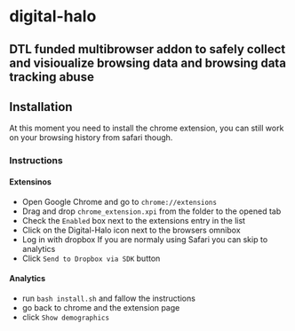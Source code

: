 # digital-halo

## DTL funded multibrowser addon to safely collect and visioualize browsing data and browsing data tracking abuse

## Installation

At this moment you need to install the chrome extension, you can still work on your browsing history from safari though.

### Instructions

#### Extensinos
* Open Google Chrome and go to `chrome://extensions`
* Drag and drop `chrome_extension.xpi` from the folder to the opened tab
* Check the `Enabled` box next to the extensions entry in the list
* Click on the Digital-Halo icon next to the browsers omnibox
* Log in with dropbox
If you are normaly using Safari you can skip to analytics
* Click `Send to Dropbox via SDK` button

#### Analytics  
* run `bash install.sh` and fallow the instructions 
* go back to chrome and the extension page 
* click `Show demographics`
